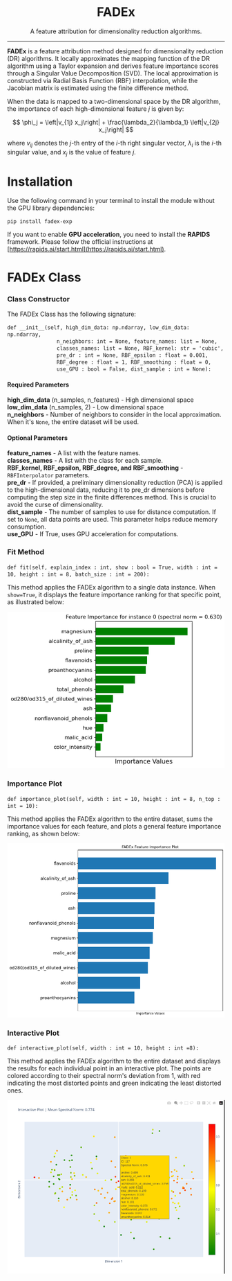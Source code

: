<center>
<h1><b>FADEx</b></h1>
A feature attribution for dimensionality reduction algorithms.
</center>

---

**FADEx** is a feature attribution method designed for dimensionality reduction (DR) algorithms. It locally approximates the mapping function of the DR algorithm using a Taylor expansion and derives feature importance scores through a Singular Value Decomposition (SVD). The local approximation is constructed via Radial Basis Function (RBF) interpolation, while the Jacobian matrix is estimated using the finite difference method.

When the data is mapped to a two-dimensional space by the DR algorithm, the importance of each high-dimensional feature $j$ is given by:

$$
\phi_j = \left|v_{1j} x_j\right| + \frac{\lambda_2}{\lambda_1} \left|v_{2j} x_j\right|
$$

where $v_{ij}$ denotes the $j$-th entry of the $i$-th right singular vector, $\lambda_i$ is the $i$-th singular value, and $x_j$ is the value of feature $j$. 

# Installation

Use the following command in your terminal to install the module without the GPU library dependencies:

```
pip install fadex-exp
```


If you want to enable **GPU acceleration**, you need to install the **RAPIDS** framework. Please follow the official instructions at [https://rapids.ai/start.html](https://rapids.ai/start.html).


# FADEx Class

### Class Constructor

The FADEx Class has the following signature:

```
def __init__(self, high_dim_data: np.ndarray, low_dim_data: np.ndarray, 
                n_neighbors: int = None, feature_names: list = None, 
                classes_names: list = None, RBF_kernel: str = 'cubic',
                pre_dr : int = None, RBF_epsilon : float = 0.001, 
                RBF_degree : float = 1, RBF_smoothing : float = 0, 
                use_GPU : bool = False, dist_sample : int = None):
``` 

#### Required Parameters

**high_dim_data** (n_samples, n_features) - High dimensional space<br>
**low_dim_data** (n_samples, 2) - Low dimensional space <br>
**n_neighbors** - Number of neighbors to consider in the local approximation. When it's `None`, the entire dataset will be used. <br>

#### Optional Parameters

**feature_names** - A list with the feature names.<br>
**classes_names** - A list with the class for each sample.<br>
**RBF_kernel, RBF_epsilon, RBF_degree, and RBF_smoothing** - `RBFInterpolator` parameters. <br>
**pre_dr** - If provided, a preliminary dimensionality reduction (PCA) is applied to the high-dimensional data, reducing it to pre_dr dimensions before computing the step size in the finite differences method. This is crucial to avoid the curse of dimensionality.<br>
**dist_sample** - The number of samples to use for distance computation. If set to `None`, all data points are used. This parameter helps reduce memory consumption. <br>
**use_GPU** - If True, uses GPU acceleration for computations.

### Fit Method

```
def fit(self, explain_index : int, show : bool = True, width : int = 10, height : int = 8, batch_size : int = 200):
```

This method applies the FADEx algorithm to a single data instance. When `show=True`, it displays the feature importance ranking for that specific point, as illustrated below:

![fit importance ranking](https://raw.githubusercontent.com/greffao/fadex/main/figs/fit.png)

### Importance Plot

```
def importance_plot(self, width : int = 10, height : int = 8, n_top : int = 10):
```

This method applies the FADEx algorithm to the entire dataset, sums the importance values for each feature, and plots a general feature importance ranking, as shown below:

![importance plot](https://raw.githubusercontent.com/greffao/fadex/main/figs/importance.png)

### Interactive Plot

```
def interactive_plot(self, width : int = 10, height : int =8):
```

This method applies the FADEx algorithm to the entire dataset and displays the results for each individual point in an interactive plot. The points are colored according to their spectral norm's deviation from 1, with red indicating the most distorted points and green indicating the least distorted ones.

![interactive plot](https://raw.githubusercontent.com/greffao/fadex/main/figs/interactive.png)